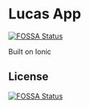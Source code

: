 # Lucas App
[![FOSSA Status](https://app.fossa.io/api/projects/git%2Bgithub.com%2FRufusMbugua%2Flucas-app.svg?type=shield)](https://app.fossa.io/projects/git%2Bgithub.com%2FRufusMbugua%2Flucas-app?ref=badge_shield)

Built on Ionic


## License
[![FOSSA Status](https://app.fossa.io/api/projects/git%2Bgithub.com%2FRufusMbugua%2Flucas-app.svg?type=large)](https://app.fossa.io/projects/git%2Bgithub.com%2FRufusMbugua%2Flucas-app?ref=badge_large)